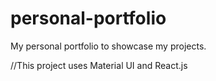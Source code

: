 # personal-portfolio

My personal portfolio to showcase my projects.

//This project uses Material UI and React.js
